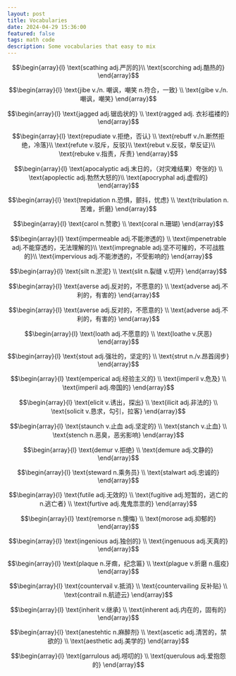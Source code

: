 ```yaml
---
layout: post
title: Vocabularies
date: 2024-04-29 15:36:00
featured: false
tags: math code
description: Some vocabularies that easy to mix
---
```


$$\begin{array}{l}
\text{scathing adj.严厉的}\\
\text{scorching adj.酷热的}
\end{array}$$

$$\begin{array}{l}
\text{jibe v./n. 嘲讽，嘲笑 n.符合，一致} \\
\text{gibe v./n. 嘲讽，嘲笑}
\end{array}$$

$$\begin{array}{l}
\text{jagged adj.锯齿状的} \\
\text{ragged adj. 衣衫褴褛的}
\end{array}$$

$$\begin{array}{l}
\text{repudiate v.拒绝，否认} \\
\text{rebuff v./n.断然拒绝，冷落}\\
\text{refute v.驳斥，反驳}\\
\text{rebut v.反驳，举反证}\\
\text{rebuke v.指责，斥责}
\end{array}$$

$$\begin{array}{l}
\text{apocalyptic adj.末日的，（对灾难结果）夸张的} \\
\text{apoplectic adj.勃然大怒的}\\
\text{apocryphal adj.虚假的}
\end{array}$$

$$\begin{array}{l}
\text{trepidation n.恐惧，颤抖，忧虑} \\
\text{tribulation n.苦难，折磨}
\end{array}$$

$$\begin{array}{l}
\text{carol n.赞歌} \\
\text{coral n.珊瑚}
\end{array}$$

$$\begin{array}{l}
\text{impermeable adj.不能渗透的} \\
\text{impenetrable adj.不能穿透的，无法理解的}\\
\text{impregnable adj.坚不可摧的，不可战胜的}\\
\text{impervious adj.不能渗透的，不受影响的}
\end{array}$$

$$\begin{array}{l}
\text{silt n.淤泥} \\
\text{slit n.裂缝 v.切开}
\end{array}$$

$$\begin{array}{l}
\text{averse adj.反对的，不愿意的} \\
\text{adverse adj.不利的，有害的}
\end{array}$$

$$\begin{array}{l}
\text{averse adj.反对的，不愿意的} \\
\text{adverse adj.不利的，有害的}
\end{array}$$

$$\begin{array}{l}
\text{loath adj.不愿意的} \\
\text{loathe v.厌恶}
\end{array}$$

$$\begin{array}{l}
\text{stout adj.强壮的，坚定的} \\
\text{strut n./v.昂首阔步}
\end{array}$$

$$\begin{array}{l}
\text{emperical adj.经验主义的} \\
\text{imperil v.危及} \\
\text{imperil adj.帝国的}
\end{array}$$

$$\begin{array}{l}
\text{elicit v.诱出，探出} \\
\text{ilicit adj.非法的} \\
\text{solicit v.恳求，勾引，拉客}
\end{array}$$

$$\begin{array}{l}
\text{staunch v.止血 adj.坚定的} \\
\text{stanch v.止血} \\
\text{stench n.恶臭，恶劣影响}
\end{array}$$

$$\begin{array}{l}
\text{demur v.拒绝} \\
\text{demure adj.文静的}
\end{array}$$

$$\begin{array}{l}
\text{steward n.乘务员} \\
\text{stalwart adj.忠诚的}
\end{array}$$

$$\begin{array}{l}
\text{futile adj.无效的} \\
\text{fugitive adj.短暂的，逃亡的 n.逃亡者} \\
\text{furtive adj.鬼鬼祟祟的}
\end{array}$$

$$\begin{array}{l}
\text{remorse n.懊悔} \\
\text{morose adj.抑郁的}
\end{array}$$

$$\begin{array}{l}
\text{ingenious adj.独创的} \\
\text{ingenuous adj.天真的}
\end{array}$$

$$\begin{array}{l}
\text{plaque n.牙癍，纪念匾} \\
\text{plague v.折磨 n.瘟疫}
\end{array}$$

$$\begin{array}{l}
\text{countervail v.抵消} \\
\text{countervailing 反补贴} \\
\text{contrail n.航迹云}
\end{array}$$

$$\begin{array}{l}
\text{inherit v.继承} \\
\text{inherent adj.内在的，固有的}
\end{array}$$

$$\begin{array}{l}
\text{anestehtic n.麻醉剂} \\
\text{ascetic adj.清苦的，禁欲的} \\
\text{aesthetic adj.美学的}
\end{array}$$

$$\begin{array}{l}
\text{garrulous adj.唠叨的} \\
\text{querulous adj.爱抱怨的}
\end{array}$$
